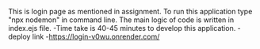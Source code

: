 This is login page as mentioned in assignment.
To run this application type "npx nodemon" in command line.
The main logic of code is written in index.ejs file.
-Time take is 40-45 minutes to develop this application.
-deploy link -https://login-v0wu.onrender.com/
